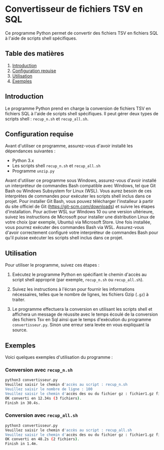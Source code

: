 # Convertisseur de fichiers TSV en SQL

Ce programme Python permet de convertir des fichiers TSV en fichiers SQL à l'aide de scripts shell spécifiques.

## Table des matières

1. [Introduction](#introduction)
2. [Configuration requise](#configuration-requise)
3. [Utilisation](#utilisation)
4. [Exemples](#exemples)

## Introduction

Le programme Python prend en charge la conversion de fichiers TSV en fichiers SQL à l'aide de scripts shell spécifiques. Il peut gérer deux types de scripts shell : `recup_n.sh` et `recup_all.sh`.

## Configuration requise

Avant d'utiliser ce programme, assurez-vous d'avoir installé les dépendances suivantes :
- Python 3.x
- Les scripts shell `recup_n.sh` et `recup_all.sh`
- Programme `unzip.py`

Avant d'utiliser ce programme sous Windows, assurez-vous d'avoir installé un interpréteur de commandes Bash compatible avec Windows, tel que Git Bash ou Windows Subsystem for Linux (WSL). Vous aurez besoin de ces interprètes de commandes pour exécuter les scripts shell inclus dans ce projet.
Pour installer Git Bash, vous pouvez télécharger l'installeur à partir du site officiel de Git (https://git-scm.com/downloads) et suivre les étapes d'installation.
Pour activer WSL sur Windows 10 ou une version ultérieure, suivez les instructions de Microsoft pour installer une distribution Linux de votre choix (par exemple, Ubuntu) via Microsoft Store. Une fois installée, vous pourrez exécuter des commandes Bash via WSL.
Assurez-vous d'avoir correctement configuré votre interpréteur de commandes Bash pour qu'il puisse exécuter les scripts shell inclus dans ce projet.


## Utilisation

Pour utiliser le programme, suivez ces étapes :

1. Exécutez le programme Python en spécifiant le chemin d'accès au script shell approprié (par exemple, `recup_n.sh` ou `recup_all.sh`).

2. Suivez les instructions à l'écran pour fournir les informations nécessaires, telles que le nombre de lignes, les fichiers Gzip (`.gz`) à traiter.

3. Le programme effectuera la conversion en utilisant les scripts shell et affichera un message de réussite avec le temps écoulé de la conversion des fichiers Tsv en Sql ainsi que le temps d'exécution du programme `convertisseur.py`. Sinon une erreur sera levée en vous expliquant la source.

## Exemples

Voici quelques exemples d'utilisation du programme :

### Conversion avec `recup_n.sh`

```bash
python3 convertisseur.py
Veuillez saisir le chemin d'accès au script : recup_n.sh
Veuillez saisir le nombre de ligne : 100
Veuillez saisir le chemin d'accès des ou du fichier gz : fichier1.gz fichier2.gz fichier3.gz
OK converti en 12.34s (3 fichiers).
Finish in 30.4s.
```

### Conversion avec `recup_all.sh`

```bash
python3 convertisseur.py
Veuillez saisir le chemin d'accès au script : recup_all.sh
Veuillez saisir le chemin d'accès des ou du fichier gz : fichier1.gz fichier2.gz 
OK converti en 48.2s (2 fichiers).
Finish in 1.4m.

